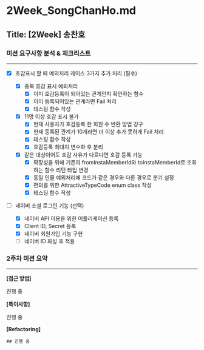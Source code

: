# 2Week_SongChanHo.md

## Title: [2Week] 송찬호

### 미션 요구사항 분석 & 체크리스트

---

- [x] 호감표시 할 때 예외처리 케이스 3가지 추가 처리 (필수)

  - [x] 중복 호감 표시 예외처리
    - [x] 이미 호감등록이 되어있는 관계인지 확인하는 함수
    - [x] 이미 등록되어있는 관계라면 Fail 처리
    - [x] 테스팅 함수 작성
  - [x] 11명 이상 호감 표시 불가
    - [x] 현재 사용자가 호감등록 한 회원 수 반환 방법 강구
    - [x] 현재 등록된 관계가 10개라면 더 이상 추가 못하게 Fail 처리
    - [x] 테스팅 함수 작성
    - [x] 호감등록 최대치 변수화 후 분리
  - [x] 같은 대상이어도 호감 사유가 다르다면 호감 등록 가능
    - [x] 확장성을 위해 기존의 fromInstaMemberId와 toInstaMemberId로 조회하는 함수 리턴 타입 변경
    - [x] 동일 인물 예외처리에 코드가 같은 경우와 다른 경우로 분기 설정
    - [x] 편의를 위한 AttractiveTypeCode enum class 작성
    - [x] 테스팅 함수 작성

- [ ] 네이버 소셜 로그인 기능 (선택)
  - [x] 네이버 API 이용을 위한 어플리케이션 등록
  - [x] Client ID, Secret 등록
  - [x] 네이버 회원가입 기능 구현
  - [ ] 네이버 ID 파싱 후 적용

### 2주차 미션 요약

---

**[접근 방법]**

 진행 중

**[특이사항]**

 진행 중


  **[Refactoring]**

    ## 진행 중